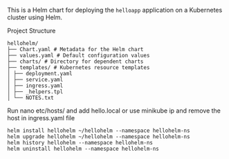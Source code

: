 This is a Helm chart for deploying the `helloapp` application on a Kubernetes cluster using Helm.

Project Structure
```
hellohelm/
├── Chart.yaml # Metadata for the Helm chart
├── values.yaml # Default configuration values
├── charts/ # Directory for dependent charts
├── templates/ # Kubernetes resource templates
│ ├── deployment.yaml
│ ├── service.yaml
│ ├── ingress.yaml
│ ├── _helpers.tpl
│ └── NOTES.txt
```
Run nano etc/hosts/ 
and add hello.local or use minikube ip and remove the host in ingress.yaml file

```
helm install hellohelm ~/hellohelm --namespace hellohelm-ns
helm upgrade hellohelm ~/hellohelm --namespace hellohelm-ns
helm history hellohelm --namespace hellohelm-ns
helm uninstall hellohelm --namespace hellohelm-ns
```
